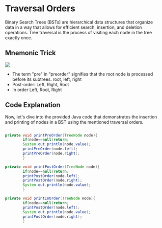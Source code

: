 # Traversal Orders

Binary Search Trees (BSTs) are hierarchical data structures that organize data in a way that allows for efficient
search, insertion, and deletion operations. Tree traversal is the process of visiting each node in the tree exactly
once.

## Mnemonic Trick

![](https://lh5.googleusercontent.com/63bUUZdT3TPXbTrShHVMGycwVhcQ5Xgww21UqCI8dlQAQa_C8zCyU0GGPoI-5C-Ejt1RbAmlPqwf_-d5DdHo_DLR4I3Yb2Et9bTb9KlWvuk5hGF2nqUVFmOg4W94q_rJmqm0VVFK)

* The term "pre" in "preorder" signifies that the root node is processed before its subtrees.
  root, left, right
* Post-order: Left, Right, Root
* In order
  Left, Root, Right

## Code Explanation

Now, let's dive into the provided Java code that demonstrates the insertion and printing of nodes in a BST using the
mentioned traversal orders.

```java

private void printPreOrder(TreeNode node){
        if(node==null)return;
        System.out.println(node.value);
        printPreOrder(node.left);
        printPreOrder(node.right);
        }

private void printPostOrder(TreeNode node){
        if(node==null)return;
        printPostOrder(node.left);
        printPostOrder(node.right);
        System.out.println(node.value);
        }

private void printInOrder(TreeNode node){
        if(node==null)return;
        printPostOrder(node.left);
        System.out.println(node.value);
        printPostOrder(node.right);
        }

```